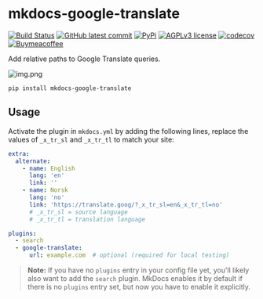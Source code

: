 # mkdocs-google-translate
[![Build Status](https://img.shields.io/github/workflow/status/sondregronas/mkdocs-google-translate/CI)](https://github.com/sondregronas/mkdocs-google-translate/)
[![GitHub latest commit](https://img.shields.io/github/last-commit/sondregronas/mkdocs-google-translate)](https://github.com/sondregronas/mkdocs-google-translate/commit/)
[![PyPi](https://img.shields.io/pypi/v/mkdocs-google-translate)](https://pypi.org/project/mkdocs-google-translate/)
[![AGPLv3 license](https://img.shields.io/github/license/sondregronas/mkdocs-google-translate)](https://www.gnu.org/licenses/agpl-3.0.en.html)
[![codecov](https://codecov.io/gh/sondregronas/mkdocs-google-translate/branch/main/graph/badge.svg?token=N5IDI7Q4NZ)](https://codecov.io/gh/sondregronas/mkdocs-google-translate)
[![Buymeacoffee](https://badgen.net/badge/icon/buymeacoffee?icon=buymeacoffee&label)](https://www.buymeacoffee.com/u92RMis)

Add relative paths to Google Translate queries.

![img.png](img.png)

`pip install mkdocs-google-translate`

## Usage
Activate the plugin in `mkdocs.yml` by adding the following lines, replace the values of `_x_tr_sl` and `_x_tr_tl` to match your site:
```yml
extra:
  alternate:
    - name: English
      lang: 'en'
      link: ''
    - name: Norsk
      lang: 'no'
      link: 'https://translate.goog/?_x_tr_sl=en&_x_tr_tl=no'
      # _x_tr_sl = source language
      # _x_tr_tl = translation language

plugins:
  - search
  - google-translate:
      url: example.com  # optional (required for local testing)
```
> **Note:** If you have no `plugins` entry in your config file yet, you'll likely also want to add the `search` plugin. MkDocs enables it by default if there is no `plugins` entry set, but now you have to enable it explicitly.
